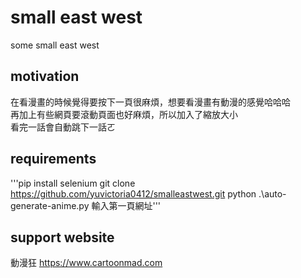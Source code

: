 # small east west
some small east west

## motivation
在看漫畫的時候覺得要按下一頁很麻煩，想要看漫畫有動漫的感覺哈哈哈  
再加上有些網頁要滾動頁面也好麻煩，所以加入了縮放大小  
看完一話會自動跳下一話ㄛ  

## requirements 

'''pip install selenium
git clone https://github.com/yuvictoria0412/smalleastwest.git
python .\auto-generate-anime.py
輸入第一頁網址'''

## support website
動漫狂 https://www.cartoonmad.com
